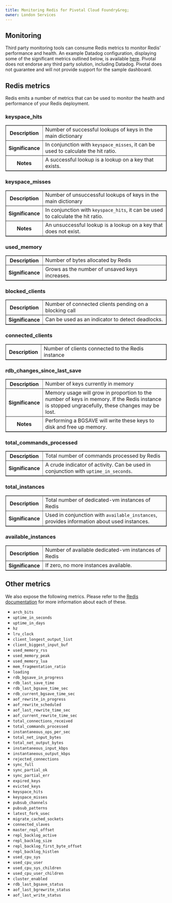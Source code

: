 ```yaml
---
title: Monitoring Redis for Pivotal Cloud Foundry&reg;
owner: London Services
---
```


## Monitoring 

Third party monitoring tools can consume Redis metrics to monitor Redis' performance and health. An example Datadog configuration, displaying some of the significant metrics outlined below, is available [here](https://github.com/pivotal-cf/metrics-datadog-dashboard). Pivotal does not endorse any third party solution, including Datadog. Pivotal does not guarantee and will not provide support for the sample dashboard. 

## Redis metrics

Redis emits a number of metrics that can be used to monitor the health and performance of your Redis deployment.

### keyspace_hits

<table border='1' class='nice'>
<tr>
  <th width="22%">Description</th>
  <td>Number of successful lookups of keys in the main dictionary
  </td>
</tr>
<tr>
  <th>Significance</th>
  <td>In conjunction with <code>keyspace_misses</code>, it can be used to calculate the hit ratio.</td>
</tr>
<tr>
  <th>Notes</th>
  <td>A successful lookup is a lookup on a key that exists.</td>
</tr>
</table>

### keyspace_misses

<table border='1' class='nice'>
<tr>
  <th width="22%">Description</th>
  <td>Number of unsuccessful lookups of keys in the main dictionary
  </td>
</tr>
<tr>
  <th>Significance</th>
  <td>In conjunction with <code>keyspace_hits</code>, it can be used to calculate the hit ratio.</td>
</tr>
<tr>
  <th>Notes</th>
  <td>An unsuccessful lookup is a lookup on a key that does not exist.</td>
</tr>
</table>

### used_memory

<table border='1' class='nice'>
<tr>
  <th width="22%">Description</th>
  <td>Number of bytes allocated by Redis
  </td>
</tr>
<tr>
  <th>Significance</th>
  <td>Grows as the number of unsaved keys increases.</td>
</tr>
</table>

### blocked_clients

<table border='1' class='nice'>
<tr>
  <th width="22%">Description</th>
  <td>Number of connected clients pending on a blocking call
  </td>
</tr>
<tr>
  <th>Significance</th>
  <td>Can be used as an indicator to detect deadlocks.</td>
</tr>
</table>

### connected_clients

<table border='1' class='nice'>
<tr>
  <th width="22%">Description</th>
  <td>Number of clients connected to the Redis instance
  </td>
</tr>
</table>

### rdb\_changes\_since\_last\_save

<table border='1' class='nice'>
<tr>
  <th width="22%">Description</th>
  <td>Number of keys currently in memory
  </td>
</tr>
<tr>
  <th>Significance</th>
  <td>Memory usage will grow in proportion to the number of keys in memory. If the Redis instance is stopped ungracefully, these changes may be lost.</td>
</tr>
<tr>
  <th>Notes</th>
  <td>Performing a BGSAVE will write these keys to disk and free up memory.</td>
</tr>
</table>

### total\_commands\_processed

<table border='1' class='nice'>
<tr>
  <th width="22%">Description</th>
  <td>Total number of commands processed by Redis
  </td>
</tr>
<tr>
  <th>Significance</th>
  <td>A crude indicator of activity. Can be used in conjunction with <code>uptime_in_seconds</code>.</td>
</tr>
</table>


### total\_instances


<table border='1' class='nice'>
<tr>
  <th width="22%">Description</th>
  <td>Total number of dedicated-vm instances of Redis
  </td>
</tr>
<tr>
  <th>Significance</th>
  <td>Used in conjunction with <code>available_instances</code>, provides information about used instances.</td>
</tr>
</table>


### available\_instances
<table border='1' class='nice'>
<tr>
  <th width="22%">Description</th>
  <td>Number of available dedicated-vm instances of Redis
  </td>
</tr>
<tr>
  <th>Significance</th>
  <td>If zero, no more instances available. </td>
</tr>
</table>

## Other metrics

We also expose the following metrics. Please refer to the [Redis documentation](http://redis.io/commands/INFO) for more information about each of these.

* <code>arch\_bits</code>
* <code>uptime\_in\_seconds</code>
* <code>uptime\_in\_days</code>
* <code>hz</code>
* <code>lru\_clock</code>
* <code>client\_longest\_output\_list</code>
* <code>client\_biggest\_input\_buf</code>
* <code>used\_memory\_rss</code>
* <code>used\_memory\_peak</code>
* <code>used\_memory\_lua</code>
* <code>mem\_fragmentation\_ratio</code>
* <code>loading</code>
* <code>rdb\_bgsave\_in\_progress</code>
* <code>rdb\_last\_save\_time</code>
* <code>rdb\_last\_bgsave\_time\_sec</code>
* <code>rdb\_current\_bgsave\_time\_sec</code>
* <code>aof\_rewrite\_in\_progress</code>
* <code>aof\_rewrite\_scheduled</code>
* <code>aof\_last\_rewrite\_time\_sec</code>
* <code>aof\_current\_rewrite\_time\_sec</code>
* <code>total\_connections\_received</code>
* <code>total\_commands\_processed</code>
* <code>instantaneous\_ops\_per\_sec</code>
* <code>total\_net\_input\_bytes</code>
* <code>total\_net\_output\_bytes</code>
* <code>instantaneous\_input\_kbps</code>
* <code>instantaneous\_output\_kbps</code>
* <code>rejected\_connections</code>
* <code>sync\_full</code>
* <code>sync\_partial\_ok</code>
* <code>sync\_partial\_err</code>
* <code>expired\_keys</code>
* <code>evicted\_keys</code>
* <code>keyspace\_hits</code>
* <code>keyspace\_misses</code>
* <code>pubsub\_channels</code>
* <code>pubsub\_patterns</code>
* <code>latest\_fork\_usec</code>
* <code>migrate\_cached\_sockets</code>
* <code>connected\_slaves</code>
* <code>master\_repl\_offset</code>
* <code>repl\_backlog\_active</code>
* <code>repl\_backlog\_size</code>
* <code>repl\_backlog\_first\_byte\_offset</code>
* <code>repl\_backlog\_histlen</code>
* <code>used\_cpu\_sys</code>
* <code>used\_cpu\_user</code>
* <code>used\_cpu\_sys\_children</code>
* <code>used\_cpu\_user\_children</code>
* <code>cluster\_enabled</code>
* <code>rdb\_last\_bgsave\_status</code>
* <code>aof\_last\_bgrewrite\_status</code>
* <code>aof\_last\_write\_status</code>
